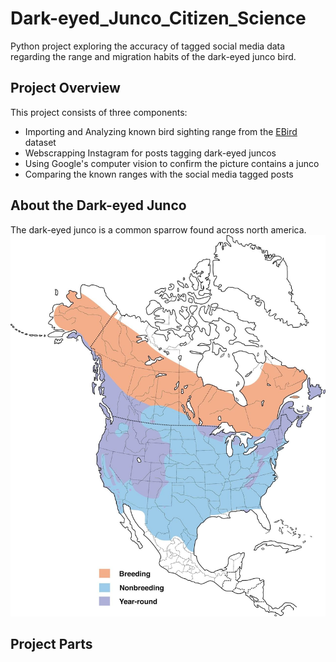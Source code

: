 # Dark-eyed_Junco_Citizen_Science
Python project exploring the accuracy of tagged social media data regarding the range and migration habits of the dark-eyed junco bird.

## Project Overview
This project consists of three components:
* Importing and Analyzing known bird sighting range from the [EBird](https://ebird.org/home) dataset
* Webscrapping Instagram for posts tagging dark-eyed juncos
* Using Google's computer vision to confirm the picture contains a junco
* Comparing the known ranges with the social media tagged posts

## About the Dark-eyed Junco
The dark-eyed junco is a common sparrow found across north america.
![Junco Range Map](/images/dark-eyed-junco-range.jpg?s=200)

## Project Parts
